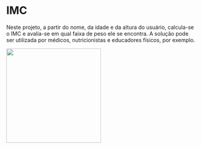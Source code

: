 # IMC

Neste projeto, a partir do nome, da idade e da altura do usuário, calcula-se o IMC e avalia-se em qual faixa de peso ele se encontra. A solução pode ser utilizada por médicos, nutricionistas e educadores físicos, por exemplo.

<a href="https://daniel1543.github.io/IMC/"><img src=".\imc.png" width="250px"></a>
